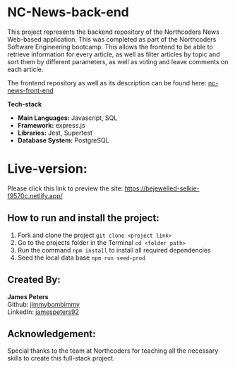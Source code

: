 <h1>NC-News-back-end</h1>
<p>This project represents the backend repository of the Northcoders News Web-based application. This was completed as part of the Northcoders Software Engineering bootcamp. This allows the frontend to be able to retrieve information for every article, as well as filter articles by topic and sort them by different parameters, as well as voting and leave comments on each article.</p>

<p>The frontend repository as well as its description can be found here: <a href="https://github.com/jimp66/nc-news-front-end">nc-news-front-end</a>
  
<p><strong>Tech-stack</strong></p>
<ul>
  <li><strong>Main Languages:</strong> Javascript, SQL</li>
  <li><strong>Framework:</strong> express.js</li>
  <li><strong>Libraries:</strong> Jest, Supertest</li>
  <li><strong>Database System:</strong> PostgreSQL</li>
</ul>

<h1>Live-version:</h1>
<p>Please click this link to preview the site: <a href="https://nc-news-jimp.netlify.app">https://bejewelled-selkie-f9570c.netlify.app/</a></p>

<h2>How to run and install the project:</h2>
<ol>
  <li>Fork and clone the project <code>git clone &lt;project link> </code></li>
  <li>Go to the projects folder in the Terminal <code>cd &lt;folder path> </code></li>
  <li>Run the command <code>npm install</code> to install all required dependencies</li>
  <li>Seed the local data base <code>npm run seed-prod</code></li>
</ol>

<h2>Created By:</h2>
<p><strong>James Peters</strong>
<br> 
Github: <a href="https://github.com/jimmybombimmy">jimmybombimmy</a>
<br>
LinkedIn: <a href="https://www.linkedin.com/in/jamespeters92/">jamespeters92</a></p>

<h2>Acknowledgement:</h2>
<p>Special thanks to the team at Northcoders for teaching all the necessary skills to create this full-stack project.</p>
